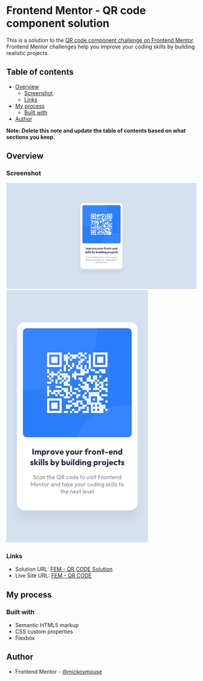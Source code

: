 # Frontend Mentor - QR code component solution

This is a solution to the [QR code component challenge on Frontend Mentor](https://www.frontendmentor.io/challenges/qr-code-component-iux_sIO_H). Frontend Mentor challenges help you improve your coding skills by building realistic projects.

## Table of contents

- [Overview](#overview)
  - [Screenshot](#screenshot)
  - [Links](#links)
- [My process](#my-process)
  - [Built with](#built-with)
- [Author](#author)

**Note: Delete this note and update the table of contents based on what sections you keep.**

## Overview

### Screenshot

![Desktop](./design/desktop-design.jpg)
![Mobile](./design/mobile-design.jpg)

### Links

- Solution URL: [FEM - QR CODE Solution](https://www.frontendmentor.io/solutions/qr-code-AsKG6Z4BD3)
- Live Site URL: [FEM - QR CODE](https://qr-code-component-main-beta.vercel.app/)

## My process

### Built with

- Semantic HTML5 markup
- CSS custom properties
- Flexbox

## Author

- Frontend Mentor - [@mickoymouse](https://www.frontendmentor.io/profile/mickoymouse)
